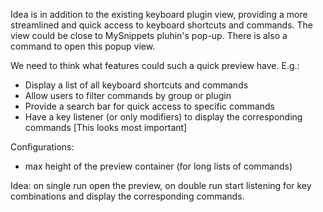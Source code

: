 Idea is in addition to the existing keyboard plugin view, providing a more streamlined and quick access to keyboard shortcuts and commands. The view could be close to MySnippets pluhin's pop-up. There is also a command to open this popup view.

We need to think what features could such a quick preview have. E.g.:

- Display a list of all keyboard shortcuts and commands
- Allow users to filter commands by group or plugin
- Provide a search bar for quick access to specific commands
- Have a key listener (or only modifiers) to display the corresponding commands [This looks most important]

Configurations:

- max height of the preview container (for long lists of commands)

Idea: on single run open the preview, on double run start listening for key combinations and display the corresponding commands.
